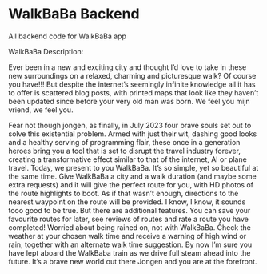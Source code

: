 # WalkBaBa Backend

All backend code for WalkBaBa app

WalkBaBa Description:

Ever been in a new and exciting city and thought I’d love to take in these new surroundings on a relaxed, charming and picturesque walk? Of course you have!!! But despite the internet’s seemingly infinite knowledge all it has to offer is scattered blog posts, with printed maps that look like they haven’t been updated since before your very old man was born. We feel you mijn vriend, we feel you.


Fear not though jongen, as finally, in July 2023 four brave souls set out to solve this existential problem. Armed with just their wit, dashing good looks and a healthy serving of programming flair, these once in a generation heroes bring you a tool that is set to disrupt the travel industry forever, creating a transformative effect similar to that of the internet, AI or plane travel. Today, we present to you WalkBaBa. It’s so simple, yet so beautiful at the same time. Give WalkBaBa a city and a walk duration (and maybe some extra requests) and it will give the perfect route for you, with HD photos of the route highlights to boot. As if that wasn’t enough, directions to the nearest waypoint on the route will be provided. I know, I know, it sounds tooo good to be true. But there are additional features. You can save your favourite routes for later, see reviews of routes and rate a route you have completed! Worried about being rained on, not with WalkBaBa. Check the weather at your chosen walk time and receive a warning of high wind or rain, together with an alternate walk time suggestion. By now I’m sure you have lept aboard the WalkBaba train as we drive full steam ahead into the future. It’s a brave new world out there Jongen and you are at the forefront. 

